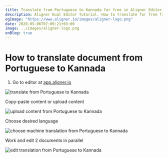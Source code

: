 ```yaml
---
title: Translate from Portuguese to Kannada for free in Aligner Editor
description: Aligner Dual Editor Tutorial. How to translate for free from Portuguese to Kannada. Aligner is multilingual document management platform. 
ogImage: "https://www.aligner.io/images/aligner-logo.png"
date: 2020-05-06T07:09:21+03:00
image: ../images/aligner-logo.png
onBlog: true
---
```


# How to translate document from Portuguese to Kannada

1. Go to editor at [app.aligner.io](https://app.aligner.io "Aligner App web page")

![translate from Portuguese to Kannada](../aligner-blank-editor.png "translate from Portuguese to Kannada")

Copy-paste content or upload content

![upload content from Portuguese to Kannada](../aligner-uploaded-document.png "upload content from Portuguese to Kannada")

Choose desired language

![choose machine translation from Portuguese to Kannada](../aligner-language-dropdown.png "choose machine translation from Portuguese to Kannada")

Work and edit 2 documents in parallel

![edit translation from Portuguese to Kannada](../aligner-double-sitded-editor.png "edit translation from Portuguese to Kannada")

